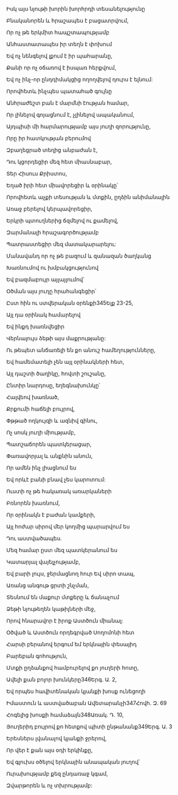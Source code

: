 Իսկ այս նյութի խորին խորհրդի տեսանելությունը

Բնականորեն և հրաշապես է բացատրվում,

Որ ոչ թե երկմիտ հապշտապությամբ

Անհաստատապես իր տեղն է փոխում

Եվ ոչ նենգելով լքում է իր պահարանը,

Քանի որ ոչ օճառով է իսպառ հերքվում,

Եվ ոչ ինչ-որ ընդդիմակցից ողողվելով դուրս է ելնում:

Որովհետև ինչպես պատահած գույնը

Անհրաժեշտ բան է մարմնի էության համար,

Որ լինելով գոյացնում է, չլինելով ապականում,

Այդպիսի մի հարմարությամբ այս յուղի զորությունը,

Որը իր հատկության բերումով

Զբաղեցրած տեղից անբաժան է,

Դու կցորդեցիր մեզ հետ միասնաբար,

Տեր Հիսուս Քրիստոս,

Եղած իրի հետ միավորեցիր և օրինակը՝

Որովհետև աչքի տեսության և մտքին, ըղձին անիմանալին

Առաջ բերելով կերպավորեցիր,

Երկրի պտուղներից ճզմելով ու քամելով,

Զարմանալի հրաշագործությամբ

Պատրաստեցիր մեզ մատակարարելու:

Մանավանդ որ ոչ թե բազում և զանազան ծաղկանց

Խառնումով ու խմբակցությունով

Եվ բազմաբույր այլայլումով՝

Օծման այս յուղը հրահանգեցիր՝

Ըստ հին ու ստվերական օրենքի345Ելք 23-25,

Այլ դա օրինակ համարելով

Եվ ինքդ խառնվեցիր

Վերնալույս ձեթի այս մաքրությանը:

Ու թեպետ անճառելի են քո անուշ համեղությունները,

Եվ համեմատելի չեն այլ օրինակների հետ,

Այլ դաշտի ծաղիկը, հովտի շուշանը,

Ընտիր նարդոսը, եղեգնախունկը՝

Հալվեով խառնած,

Քրքումի հաճելի բույրով,

Փթթած ողկույզի և ազնիվ գինու,

Ոչ սոսկ յուղի միությամբ,

Պատշաճորեն պատկերացար,

Փառավորյալ և անքնին անուն,

Որ ամեն ինչ լիացնում ես

Եվ որևէ բանի բնավ չես կարոտում:

Ուստի ոչ թե հակառակ առարկաների

Բռնորեն խառնում,

Որ օրինակն է բաժան կամքերի,

Այլ հոժար սիրով մեր կողմից պարարվում ես

Դու աստվածապես.

Մեզ համար ըստ մեզ պատկերանում ես

Կատարյալ վայելչությամբ,

Եվ բարի լույս, ջերմացնող հուր Եվ սիրո տապ,

Առանց անգութ ցրտի շնչման,

Տեսնում են մաքուր մտքերը և ճանաչում

Ձեթի նյութեղեն կաթիլների մեջ,

Որով հնարավոր է իրոք Աստծուն միանալ:

Օծված և Աստծուն որդեգրված Սողոմոնի հետ

Հարսի բերանով երգում եմ երկնային փեսայիդ

Բարեբան գոհություն,

Մտքի ըղձանքով համբուրելով քո յուղերի հոտը,

Ավելի քան բոլոր խունկերը346Երգ. Ա. 2,

Եվ որպես հավիտենական կյանքի խոսք ունեցողի

Իմաստուն և աստվածաբան Ավետարանչի347Հովհ. Զ. 69

Հոգելից խոսքի համաձայն348Առակ. Դ. 10,

Յուղերիդ բույրով քո հետքով պիտի ընթանանք349Երգ. Ա. 3

Երեսներս լվանալով կյանքի ջրերով,

Որ վեր է քան այս օդի երկինքը,

Եվ գլուխս օծելով երկնային անապական յուղով՝

Ուրախությամբ քեզ ընդառաջ կգամ,

Զվարթորեն և ոչ տխրությամբ: